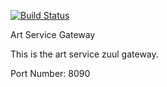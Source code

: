 [![Build Status](https://travis-ci.com/JamesCollerton/Art_Service_Gateway.svg?branch=master)](https://travis-ci.com/JamesCollerton/Art_Service_Gateway)

Art Service Gateway

This is the art service zuul gateway.

Port Number: 8090

